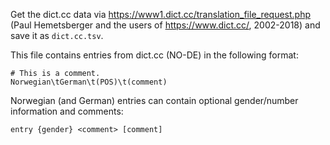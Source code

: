Get the dict.cc data via https://www1.dict.cc/translation_file_request.php (Paul Hemetsberger and the users of https://www.dict.cc/, 2002-2018) and save it as `dict.cc.tsv`.

This file contains entries from dict.cc (NO-DE) in the following format:

```
# This is a comment.
Norwegian\tGerman\t(POS)\t(comment)
```

Norwegian (and German) entries can contain optional gender/number information and comments:

```
entry {gender} <comment> [comment]
```
